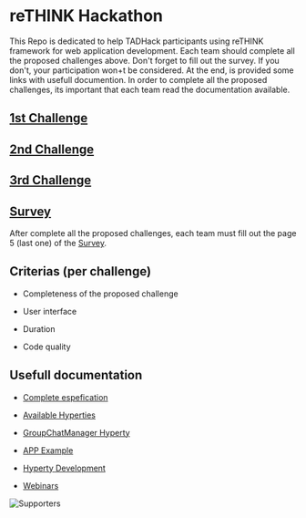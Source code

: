 # reTHINK Hackathon

This Repo is dedicated to help TADHack participants using reTHINK framework for web application development. Each team should complete all the proposed challenges above. Don't forget to fill out the survey. If you don't, your participation won+t be considered. At the end, is provided some links with usefull documention. In order to complete all the proposed challenges, its important that each team read the documentation available.

 
## [1st Challenge](https://github.com/BernardoMG/dev-reTHINK-challenge/blob/master/1st%20Challenge.md)


## [2nd Challenge](https://github.com/BernardoMG/dev-reTHINK-challenge/blob/master/2nd%20Challenge.md)


## [3rd Challenge](https://github.com/BernardoMG/dev-reTHINK-Hackathon/blob/master/3rd%20Challenge.md)


## [Survey](https://docs.google.com/forms/d/e/1FAIpQLSeFt56Ura0zkTqg_VX9od_jBZtE3-2mt_urTFvxsoRuQ3uJRw/viewform) 

After complete all the proposed challenges, each team must fill out the page 5 (last one) of the [Survey](https://docs.google.com/forms/d/e/1FAIpQLSeFt56Ura0zkTqg_VX9od_jBZtE3-2mt_urTFvxsoRuQ3uJRw/viewform). 

## Criterias (per challenge)

 * Completeness of the proposed challenge
  
 * User interface 
 
 * Duration 
 
 * Code quality
 

## Usefull documentation

* [Complete espefication](https://github.com/reTHINK-project/specs)

* [Available Hyperties](https://github.com/reTHINK-project/dev-hyperty/tree/develop/docs)

* [GroupChatManager Hyperty](https://github.com/reTHINK-project/dev-hyperty/tree/develop/docs/group-chat-manager)

* [APP Example](https://github.com/reTHINK-project/dev-app/tree/develop)

* [Hyperty Development](https://github.com/reTHINK-project/dev-hyperty-toolkit/wiki/First-Hyperty-Development)

* [Webinars](https://www.youtube.com/channel/UC4xTKj2ZvhUyJosA_fLeAhg)
 
 
![Supporters](https://github.com/BernardoMG/dev-reTHINK-challenge/blob/master/Figures/Supporters.jpg) 
